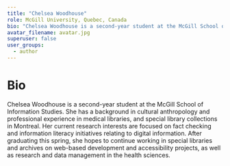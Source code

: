 ```yaml
---
title: "Chelsea Woodhouse"
role: McGill University, Quebec, Canada
bio: "Chelsea Woodhouse is a second-year student at the McGill School of Information Studies. She has a background in cultural anthropology and professional experience in medical libraries, and special library collections in Montreal. Her current research interests are focused on fact checking and information literacy initiatives relating to digital information. After graduating this spring, she hopes to continue working in special libraries and archives on web-based development and accessibility projects, as well as research and data management in the health sciences."
avatar_filename: avatar.jpg
superuser: false
user_groups:
  - author
---
```


# Bio
Chelsea Woodhouse is a second-year student at the McGill School of Information Studies. She has a background in cultural anthropology and professional experience in medical libraries, and special library collections in Montreal. Her current research interests are focused on fact checking and information literacy initiatives relating to digital information. After graduating this spring, she hopes to continue working in special libraries and archives on web-based development and accessibility projects, as well as research and data management in the health sciences. 